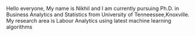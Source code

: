 Hello everyone,
My name is Nikhil and I am currently pursuing Ph.D. in Business Analytics and Statistics from University of Tenneessee,Knoxville. 
My research area is Labour Analytics using latest machine learning algorithms
